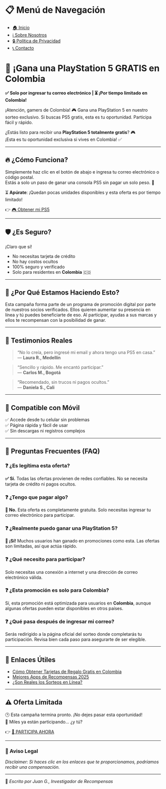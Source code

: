 # 📋 Menú de Navegación

- [🏠 Inicio](https://colombiagiveawayseo.github.io/gana-playstation-5-colombia/)
- [ℹ️ Sobre Nosotros](about.md)
- [🔒 Política de Privacidad](privacy.md)
- [📞 Contacto](contact.md)


# 🎁 ¡Gana una PlayStation 5 GRATIS en Colombia 
**✅ Solo por ingresar tu correo electrónico | ⏳ ¡Por tiempo limitado en Colombia!**

¡Atención, gamers de Colombia! 🎮 Gana una PlayStation 5 en nuestro sorteo exclusivo. Si buscas PS5 gratis, esta es tu oportunidad. Participa fácil y rápido.
<head>
  <meta name="viewport" content="width=device-width, initial-scale=1.0" />
  <meta name="description" content="¿Quieres una PlayStation 5 totalmente gratis? Participa ahora en nuestro sorteo exclusivo para Colombia. ⏳ ¡Ofertas limitadas!">
</head>

¿Estás listo para recibir una **PlayStation 5 totalmente gratis**? 🎮  
¡Esta es tu oportunidad exclusiva si vives en Colombia! ✅

---

## 🔥 ¿Cómo Funciona?

Simplemente haz clic en el botón de abajo e ingresa tu correo electrónico o código postal.  
Estás a solo un paso de ganar una consola PS5 sin pagar un solo peso. 🎯

⏳ **Apúrate**: ¡Quedan pocas unidades disponibles y esta oferta es por tiempo limitado!

👉 [🎮 Obtener mi PS5](https://mvx555.github.io/ps5co/)

---

## 🛡️ ¿Es Seguro?

¡Claro que sí!  
- No necesitas tarjeta de crédito  
- No hay costos ocultos  
- 100% seguro y verificado  
- Solo para residentes en **Colombia** 🇨🇴

---

## 📢 ¿Por Qué Estamos Haciendo Esto?

Esta campaña forma parte de un programa de promoción digital por parte de nuestros socios verificados. Ellos quieren aumentar su presencia en línea y tú puedes beneficiarte de eso. Al participar, ayudas a sus marcas y ellos te recompensan con la posibilidad de ganar.

---

## 💬 Testimonios Reales

> “No lo creía, pero ingresé mi email y ahora tengo una PS5 en casa.”  
> — **Laura R., Medellín**

> “Sencillo y rápido. Me encantó participar.”  
> — **Carlos M., Bogotá**

> “Recomendado, sin trucos ni pagos ocultos.”  
> — **Daniela S., Cali**

---


## 📱 Compatible con Móvil

✅ Accede desde tu celular sin problemas  
✅ Página rápida y fácil de usar  
✅ Sin descargas ni registros complejos

---

## 🧠 Preguntas Frecuentes (FAQ)

### ❓ ¿Es legítima esta oferta?
**✅ Sí.** Todas las ofertas provienen de redes confiables. No se necesita tarjeta de crédito ni pagos ocultos.

### ❓ ¿Tengo que pagar algo?
**🚫 No.** Esta oferta es completamente gratuita. Solo necesitas ingresar tu correo electrónico para participar.

### ❓ ¿Realmente puedo ganar una PlayStation 5?
**🎁 ¡Sí!** Muchos usuarios han ganado en promociones como esta. Las ofertas son limitadas, así que actúa rápido.

### ❓ ¿Qué necesito para participar?
Solo necesitas una conexión a internet y una dirección de correo electrónico válida.

### ❓ ¿Esta promoción es solo para Colombia?
Sí, esta promoción está optimizada para usuarios en **Colombia**, aunque algunas ofertas pueden estar disponibles en otros países.

### ❓ ¿Qué pasa después de ingresar mi correo?
Serás redirigido a la página oficial del sorteo donde completarás tu participación. Revisa bien cada paso para asegurarte de ser elegible.



---
## 🔗 Enlaces Útiles

- [Cómo Obtener Tarjetas de Regalo Gratis en Colombia](./free-gift-cards-colombia.md)
- [Mejores Apps de Recompensas 2025](./best-reward-apps-2025.md)
- [¿Son Reales los Sorteos en Línea?](./are-online-giveaways-real.md)

---

## ⚠️ Oferta Limitada

🕒 Esta campaña termina pronto. ¡No dejes pasar esta oportunidad!  
🚀 Miles ya están participando... ¿y tú?

👉 [🎁 PARTICIPA AHORA](https://mvx555.github.io/ps5co/)

---

### 📢 Aviso Legal

_Disclaimer: Si haces clic en los enlaces que te proporcionamos, podríamos recibir una compensación._

---

👤 *Escrito por Juan G., Investigador de Recompensas*

